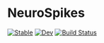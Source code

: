 # NeuroSpikes

[![Stable](https://img.shields.io/badge/docs-stable-blue.svg)](https://nishs1729.github.io/NeuroSpikes.jl/stable/)
[![Dev](https://img.shields.io/badge/docs-dev-blue.svg)](https://nishs1729.github.io/NeuroSpikes.jl/dev/)
[![Build Status](https://github.com/nishs1729/NeuroSpikes.jl/actions/workflows/CI.yml/badge.svg?branch=main)](https://github.com/nishs1729/NeuroSpikes.jl/actions/workflows/CI.yml?query=branch%3Amain)
